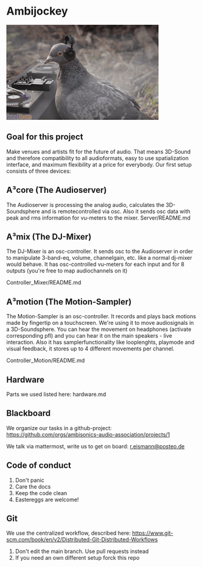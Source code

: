 # Ambijockey

![first ambijocky](doc/pix/gif1.gif)

## Goal for this project
Make venues and artists fit for the future of audio. That means 3D-Sound and therefore compatibility to all audioformats, easy to use spatialization interface, and maximum flexibility at a price for everybody. Our first setup consists of three devices:

## A³core (The Audioserver)
The Audioserver is processing the analog audio, calculates the 3D-Soundsphere and is remotecontrolled via osc. Also it sends osc data with peak and rms information for vu-meters to the mixer. 
Server/README.md

## A³mix (The DJ-Mixer)
The DJ-Mixer is an osc-controller. It sends osc to the Audioserver in order to manipulate 3-band-eq, volume, channelgain, etc. like a normal dj-mixer would behave. It has osc-controlled vu-meters for each input and for 8 outputs (you're free to map audiochannels on it)

Controller_Mixer/README.md

## A³motion (The Motion-Sampler)
The Motion-Sampler is an osc-controller. It records and plays back motions made by fingertip on a touchscreen. We're using it to move audiosignals in a 3D-Soundsphere. You can hear the movement on headphones (activate corresponding pfl) and you can hear it on the main speakers - live interaction. Also it has samplerfunctionality like looplenghts, playmode and visual feedback, it stores up to 4 different movements per channel.

Controller_Motion/README.md

## Hardware
Parts we used listed here: hardware.md

## Blackboard
We organize our tasks in a github-project:
https://github.com/orgs/ambisonics-audio-association/projects/1

We talk via mattermost, write us to get on board:
r.eismann@posteo.de

## Code of conduct
1. Don't panic
2. Care the docs
3. Keep the code clean
4. Eastereggs are welcome!

## Git
We use the centralized workflow, described here:
https://www.git-scm.com/book/en/v2/Distributed-Git-Distributed-Workflows

1. Don't edit the main branch. Use pull requests instead
2. If you need an own different setup forck this repo
